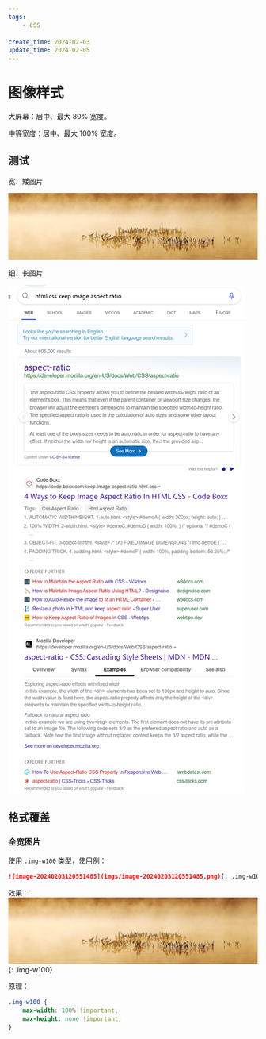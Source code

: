 ```yaml
---
tags:
    - CSS

create_time: 2024-02-03
update_time: 2024-02-05
---
```


# 图像样式

大屏幕：居中、最大 80% 宽度。

中等宽度：居中、最大 100% 宽度。



<!-- more -->

## 测试

宽、矮图片

![image-20240203120445902](imgs/image-20240203120445902.png)



细、长图片

![image-20240203120551485](imgs/image-20240203120551485.png)



## 格式覆盖

### 全宽图片

使用 `.img-w100` 类型，使用例：

``` markdown
![image-20240203120551485](imgs/image-20240203120551485.png){: .img-w100}
```

效果：![image-20240203120445902](imgs/image-20240203120445902.png){: .img-w100}



原理：

``` css
.img-w100 {
	max-width: 100% !important;
	max-height: none !important;
}
```

